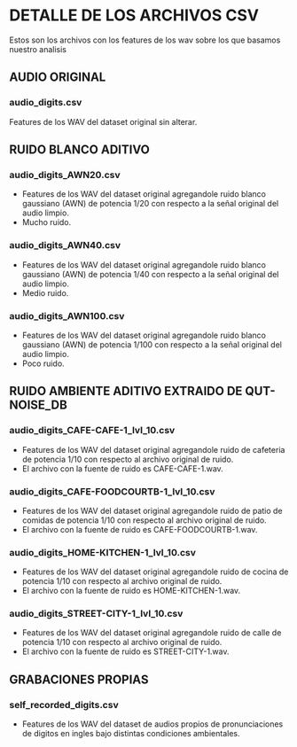 # DETALLE DE LOS ARCHIVOS CSV

Estos son los archivos con los features de los wav sobre los que basamos nuestro analisis

## AUDIO ORIGINAL

### audio_digits.csv

Features de los WAV del dataset original sin alterar.

## RUIDO BLANCO ADITIVO

### audio_digits_AWN20.csv



* Features de los WAV del dataset original agregandole ruido blanco gaussiano (AWN) de potencia 1/20 con respecto a la señal original del audio limpio.
* Mucho ruido.


### audio_digits_AWN40.csv

* Features de los WAV del dataset original agregandole ruido blanco gaussiano (AWN) de potencia 1/40 con respecto a la señal original del audio limpio.
* Medio ruido.


### audio_digits_AWN100.csv

* Features de los WAV del dataset original agregandole ruido blanco gaussiano (AWN) de potencia 1/100 con respecto a la señal original del audio limpio.
* Poco ruido.

## RUIDO AMBIENTE ADITIVO EXTRAIDO DE QUT-NOISE_DB

### audio_digits_CAFE-CAFE-1_lvl_10.csv

* Features de los WAV del dataset original agregandole ruido de cafeteria de potencia 1/10 con respecto al archivo original de ruido.
* El archivo con la fuente de ruido es CAFE-CAFE-1.wav.


### audio_digits_CAFE-FOODCOURTB-1_lvl_10.csv

* Features de los WAV del dataset original agregandole ruido de patio de comidas de potencia 1/10 con respecto al archivo original de ruido.
* El archivo con la fuente de ruido es CAFE-FOODCOURTB-1.wav.


### audio_digits_HOME-KITCHEN-1_lvl_10.csv

* Features de los WAV del dataset original agregandole ruido de cocina de potencia 1/10 con respecto al archivo original de ruido.
* El archivo con la fuente de ruido es HOME-KITCHEN-1.wav.


### audio_digits_STREET-CITY-1_lvl_10.csv

* Features de los WAV del dataset original agregandole ruido de calle de potencia 1/10 con respecto al archivo original de ruido.
* El archivo con la fuente de ruido es STREET-CITY-1.wav.


## GRABACIONES PROPIAS

### self_recorded_digits.csv

* Features de los WAV del dataset de audios propios de pronunciaciones de digitos en ingles bajo distintas condiciones ambientales.
